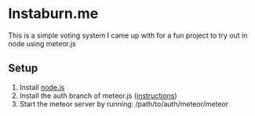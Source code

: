 Instaburn.me
===============

This is a simple voting system I came up with for a fun project to try out in node using meteor.js


Setup
------------------------------------------------
1. Install <a href="http://nodejs.org">node.js</a>
2. Install the auth branch of meteor.js (<a href="https://github.com/meteor/meteor/wiki/Getting-Started-with-Auth">instructions</a>)
3. Start the meteor server by running:
        /path/to/auth/meteor/meteor
